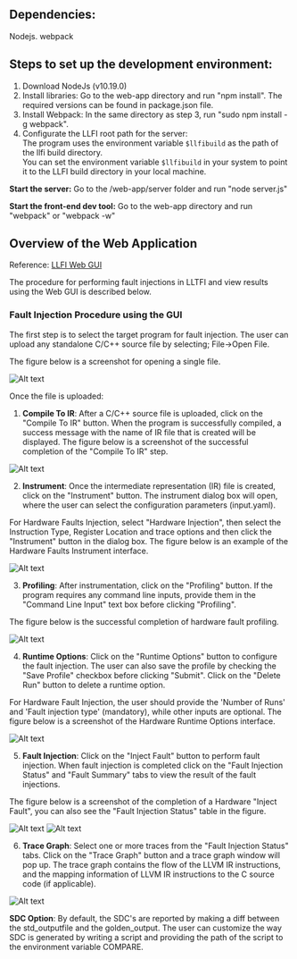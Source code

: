 ## Dependencies: ##
Nodejs.
webpack

## Steps to set up the development environment: ##
1. Download NodeJs (v10.19.0)
2. Install libraries: Go to the web-app directory and run "npm install". The required versions can be found in package.json file.
3. Install Webpack: In the same directory as step 3, run "sudo npm install -g webpack".
4. Configurate the LLFI root path for the server:   
The program uses the environment variable `$llfibuild` as the path of the llfi build directory.  
You can set the environment variable `$llfibuild` in your system to point it to the LLFI build directory in your local machine.   

**Start the server:**
Go to the /web-app/server folder and run "node server.js"  

**Start the front-end dev tool:**
Go to the web-app directory and run "webpack" or "webpack -w"   



## Overview of the Web Application ## 

Reference: [LLFI Web GUI](https://github.com/DependableSystemsLab/LLFI/wiki/Get-Started-with-using-LLFI-with-Web-GUI)

The procedure for performing fault injections in LLTFI and view results using the Web GUI is described below.

### Fault Injection Procedure using the GUI ###

The first step is to select the target program for fault injection. The user can upload any standalone C/C++ source file by selecting; File->Open File.

The figure below is a screenshot for opening a single file.

![Alt text](images/fileUpload.png?raw=true)

Once the file is uploaded:

1) **Compile To IR**: After a C/C++ source file is uploaded, click on the "Compile To IR" button. When the program is successfully compiled, a success message with the name of IR file that is created will be displayed. The figure below is a screenshot of the successful completion of the "Compile To IR" step.

![Alt text](images/CompileToIR.png?raw=true)

2) **Instrument**: Once the intermediate representation (IR) file is created, click on the "Instrument" button. The instrument dialog box will open, where the user can select the configuration parameters (input.yaml).

For Hardware Faults Injection, select "Hardware Injection", then select the Instruction Type, Register Location and trace options and then click the "Instrument" button in the dialog box. The figure below is an example of the Hardware Faults Instrument interface.

![Alt text](images/Instrument.png?raw=true)

<!--For Software Failures Injection, select "Software Injection", then select one of the failure types and trace options before clicking the "Instrument" button in the dialog box. Available software failures are scanned using Software Failure Auto Scan. If more than one software failure is selected, only the first selection will be used. The figure below is an example of the Software Failures Instrument interface.

Instrument-software######### -->

3) **Profiling**: After instrumentation, click on the "Profiling" button. If the program requires any command line inputs, provide them in the "Command Line Input" text box before clicking "Profiling".

The figure below is the successful completion of hardware fault profiling.

![Alt text](images/Profiling.png?raw=true)

4) **Runtime Options**: Click on the "Runtime Options" button to configure the fault injection. The user can also save the profile by checking the "Save Profile" checkbox before clicking "Submit". Click on the "Delete Run" button to delete a runtime option.

For Hardware Fault Injection, the user should provide the 'Number of Runs' and 'Fault injection type' (mandatory), while other inputs are optional. The figure below is a screenshot of the Hardware Runtime Options interface.

![Alt text](images/RuntimeOptions.png?raw=true)

<!-- For Software Failures Injection, the user should provide the Number of Runs (mandatory), while other inputs are optional. The figure below is a screenshot of the Single Software Runtime Options interface.

RuntimeOption-software########## -->

5) **Fault Injection**: Click on the "Inject Fault" button to perform fault injection. When fault injection is completed click on the "Fault Injection Status" and "Fault Summary" tabs to view the result of the fault injections.

The figure below is a screenshot of the completion of a Hardware "Inject Fault", you can also see the "Fault Injection Status" table in the figure.

![Alt text](images/InjectFault.png?raw=true)
![Alt text](images/InjectFault2.png?raw=true)

6) **Trace Graph**: Select one or more traces from the "Fault Injection Status" tabs. Click on the "Trace Graph" button and a trace graph window will pop up. The trace graph contains the flow of the LLVM IR instructions, and the mapping information of LLVM IR instructions to the C source code (if applicable).

![Alt text](images/TraceGraph.png?raw=true)

**SDC Option**: By default, the SDC's are reported by making a diff between the std_outputfile and the golden_output. The user can customize the way SDC is generated by writing a script and providing the path of the script to the environment variable COMPARE.



